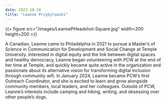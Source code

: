 ```yaml
---
date: 2023-10-18
title: "Leanne Przybylowski"
---
```


{{< figure src="/images/LeannePHeadshot-Square.jpg" width=200 height=200 >}}  

A Canadian, Leanne came to Philadelphia in 2021 to pursue a Master’s of Science in Communication for Development and Social Change at Temple University. Interested in digital equity and the link between digital spaces and healthy democracy, Leanne began volunteering with PCW at the end of her time at Temple, and quickly became quite active in the organization and passionate about its alternative vision for transforming digital inclusion through community wifi. In January 2024, Leanne became PCW’s first Outreach Coordinator, and she is excited to learn and grow alongside community members, local leaders, and her colleagues. Outside of PCW, Leanne’s interests include camping and hiking, writing, and obsessing over other people’s dogs.
